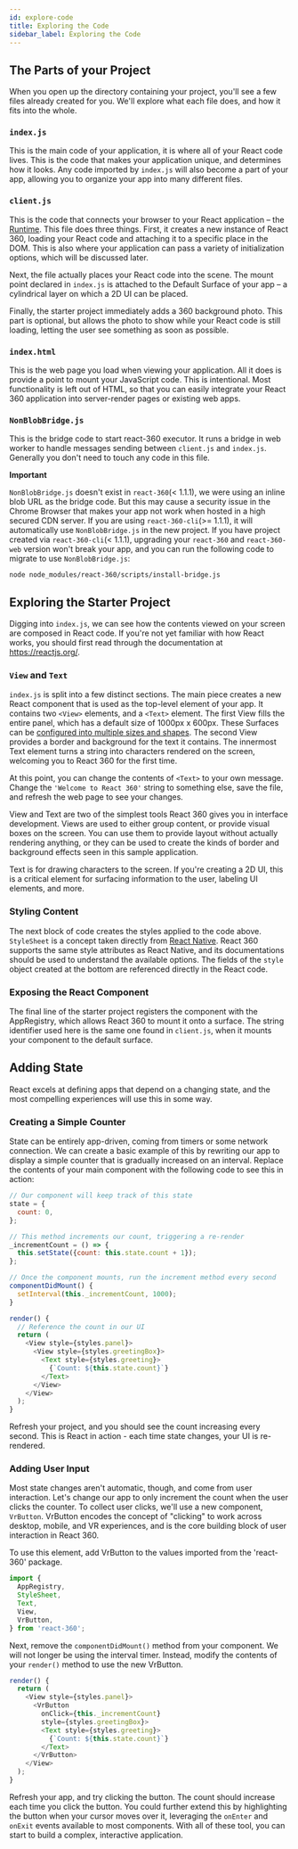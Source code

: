```yaml
---
id: explore-code
title: Exploring the Code
sidebar_label: Exploring the Code
---
```


## The Parts of your Project

When you open up the directory containing your project, you'll see a few files already created for you. We'll explore what each file does, and how it fits into the whole.

### `index.js`

This is the main code of your application, it is where all of your React code lives. This is the code that makes your application unique, and determines how it looks. Any code imported by `index.js` will also become a part of your app, allowing you to organize your app into many different files.

### `client.js`

This is the code that connects your browser to your React application – the [Runtime](/react-360/docs/runtime.html). This file does three things. First, it creates a new instance of React 360, loading your React code and attaching it to a specific place in the DOM. This is also where your application can pass a variety of initialization options, which will be discussed later.

Next, the file actually places your React code into the scene. The mount point declared in `index.js` is attached to the Default Surface of your app – a cylindrical layer on which a 2D UI can be placed.

Finally, the starter project immediately adds a 360 background photo. This part is optional, but allows the photo to show while your React code is still loading, letting the user see something as soon as possible.

### `index.html`

This is the web page you load when viewing your application. All it does is provide a point to mount your JavaScript code. This is intentional. Most functionality is left out of HTML, so that you can easily integrate your React 360 application into server-render pages or existing web apps.

### `NonBlobBridge.js`

This is the bridge code to start react-360 executor. It runs a bridge in web worker to handle messages sending between `client.js` and `index.js`. Generally you don't need to touch any code in this file.

**Important**

`NonBlobBridge.js` doesn't exist in `react-360`(< 1.1.1), we were using an inline blob URL as the bridge code. But this may cause a security issue in the Chrome Browser that makes your app not work when hosted in a high secured CDN server. If you are using `react-360-cli`(>= 1.1.1), it will automatically use `NonBlobBridge.js` in the new project. If you have project created via `react-360-cli`(< 1.1.1), upgrading your `react-360` and `react-360-web` version won't break your app, and you can run the following code to migrate to use `NonBlobBridge.js`:
```
node node_modules/react-360/scripts/install-bridge.js
```

## Exploring the Starter Project

Digging into `index.js`, we can see how the contents viewed on your screen are composed in React code. If you're not yet familiar with how React works, you should first read through the documentation at https://reactjs.org/.

### `View` and `Text`

`index.js` is split into a few distinct sections. The main piece creates a new React component that is used as the top-level element of your app. It contains two `<View>` elements, and a `<Text>` element. The first View fills the entire panel, which has a default size of 1000px x 600px. These Surfaces can be [configured into multiple sizes and shapes](/react-360/docs/surfaces.html). The second View provides a border and background for the text it contains. The innermost Text element turns a string into characters rendered on the screen, welcoming you to React 360 for the first time.

At this point, you can change the contents of `<Text>` to your own message. Change the `'Welcome to React 360'` string to something else, save the file, and refresh the web page to see your changes.

View and Text are two of the simplest tools React 360 gives you in interface development. Views are used to either group content, or provide visual boxes on the screen. You can use them to provide layout without actually rendering anything, or they can be used to create the kinds of border and background effects seen in this sample application.

Text is for drawing characters to the screen. If you're creating a 2D UI, this is a critical element for surfacing information to the user, labeling UI elements, and more.

### Styling Content

The next block of code creates the styles applied to the code above. `StyleSheet` is a concept taken directly from [React Native](https://reactnative.dev/docs/style.html). React 360 supports the same style attributes as React Native, and its documentations should be used to understand the available options. The fields of the `style` object created at the bottom are referenced directly in the React code.

### Exposing the React Component

The final line of the starter project registers the component with the AppRegistry, which allows React 360 to mount it onto a surface. The string identifier used here is the same one found in `client.js`, when it mounts your component to the default surface.

## Adding State

React excels at defining apps that depend on a changing state, and the most compelling experiences will use this in some way.

### Creating a Simple Counter

State can be entirely app-driven, coming from timers or some network connection. We can create a basic example of this by rewriting our app to display a simple counter that is gradually increased on an interval. Replace the contents of your main component with the following code to see this in action:

```js
// Our component will keep track of this state
state = {
  count: 0,
};

// This method increments our count, triggering a re-render
_incrementCount = () => {
  this.setState({count: this.state.count + 1});
};

// Once the component mounts, run the increment method every second
componentDidMount() {
  setInterval(this._incrementCount, 1000);
}

render() {
  // Reference the count in our UI
  return (
    <View style={styles.panel}>
      <View style={styles.greetingBox}>
        <Text style={styles.greeting}>
          {`Count: ${this.state.count}`}
        </Text>
      </View>
    </View>
  );
}
```

Refresh your project, and you should see the count increasing every second. This is React in action - each time state changes, your UI is re-rendered.

### Adding User Input

Most state changes aren't automatic, though, and come from user interaction. Let's change our app to only increment the count when the user clicks the counter. To collect user clicks, we'll use a new component, `VrButton`. VrButton encodes the concept of "clicking" to work across desktop, mobile, and VR experiences, and is the core building block of user interaction in React 360.

To use this element, add VrButton to the values imported from the 'react-360' package.

```js
import {
  AppRegistry,
  StyleSheet,
  Text,
  View,
  VrButton,
} from 'react-360';
```

Next, remove the `componentDidMount()` method from your component. We will not longer be using the interval timer. Instead, modify the contents of your `render()` method to use the new VrButton.

```js
render() {
  return (
    <View style={styles.panel}>
      <VrButton
        onClick={this._incrementCount}
        style={styles.greetingBox}>
        <Text style={styles.greeting}>
          {`Count: ${this.state.count}`}
        </Text>
      </VrButton>
    </View>
  );
}
```

Refresh your app, and try clicking the button. The count should increase each time you click the button. You could further extend this by highlighting the button when your cursor moves over it, leveraging the `onEnter` and `onExit` events available to most components. With all of these tool, you can start to build a complex, interactive application.
